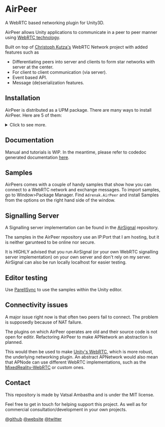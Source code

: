 # AirPeer
A WebRTC based networking plugin for Unity3D.

AirPeer allows Unity applications to communicate in a peer to peer manner using [WebRTC technology](https://webrtc.org/).

Built on top of [Christoph Kutza's](https://www.because-why-not.com/) WebRTC Network project with added features such as
- Differentiating peers into server and clients to form star networks with server at the center.
- For client to client communication (via server).
- Event based API.
- Message (de)serialization features.
  
## Installation
AirPeer is distributed as a UPM package. There are many ways to install AirPeer. Here are 5 of them:
<details>  
<summary>Click to see more.</summary>  
<br>
1. Packages>manifest.json file 
    * Easiest method for most people.  
    * Ensure you have NPMJS registry in manifest.json inside the `"scopedRegistries"` object and under the scopes `com.adrenak.airpeer` is added. Then add the package as a project dependency. Make sure `"dependencies"` array has this the package name. If done right your manifest.json should resemble this. Substitute `x.x.x` with the version of AirPeer that you want in your project :
```
        {
            "dependencies": {
                "com.adrenak.airpeer": "x.x.x"
                <<other dependencies of your project>>
            },
            "scopedRegistries": [
                {
                    "name": "npmjs",
                    "url": "https://registry.npmjs.com",
                    "scopes": [
                        "com.adrenak.airpeer",
                        <<other packages from npmjs registry>>
                    ]
                },
                <<Other scoped registries, if any>>
            ]
        }
```
  
2. Git clone method. Clone this repository. Then do either of these
    * Copy Assets/Adrenak.AirPeer into your projects Assets or Packages folder 
    * Checkout the upm branch in the cloned repository using `git checkout upm`. Go to Unity>Window>Package Manager. Click on the + button in the top left corner>Add package from disk... and select Assets/Adrenak.AirPeer/package.json inside the cloned repository.  

      This approach also allows you to change the version of AirPeer by doing a `git checkout` inside the cloned repository to a specific version and also lets you fetch the latest updates using `git pull origin upm`. 
    
      If  you know basic git and don't know much about upm, this is a good approach.

3. OpenUPM:  
    * AirPeer is available on [NPM](https://npmjs.com/package/com.adrenak.airpeer) and [OpenUPM](https://openupm.com/packages/com.adrenak.airpeer.html) registries. If you're using the OpenUPM CLI type any of these in the terminal:  
      * `openupm add com.adrenak.airpeer` which will install it using the OpenUPM registry  
      * `openupm add --registry https://registry.npmjs.com com.adrenak.airpeer` which will install it using the NPM registry.  

      If you know UPM and use OpenUPM CLI, this method is the best.

4. Via Git URL in Unity Package Manager:  
    * Press the + button in package manager and add the URL https://github.com/adrenak/airpeer.git#upm.

5. Github releases:
    * Go to https://github.com/adrenak/airpeer/tags and click on any `upm/x.x.x` where `x.x.x` is the version of AirPeer. You can download the zip and extract inside your projects Packages folder.

</details>  
  

## Documentation
Manual and tutorials is WIP. In the meantime, please refer to codedoc generated documentation [here](http://www.vatsalambastha.com/airpeer).
  
## Samples
AirPeers comes with a couple of handy samples that show how you can connect to a WebRTC network and exchange messages. To import samples, go to Window>Package Manager. Find `Adrenak.AirPeer` and install Samples from the options on the right hand side of the window.
  
## Signalling Server
A Signalling server implementation can be found in the [AirSignal](https://github.com/adrenak/airsignal) repository.
  
The samples in the AirPeer repository use an IP:Port that I am hosting, but it is neither garunteed to be online nor secure. 
  
It is HIGHLY advised that you run AirSignal (or your own WebRTC signalling server implementation) on your own server and don't rely on my server. AirSignal can also be run locally localhost for easier testing.
  
## Editor testing
Use [ParellSync](https://github.com/VeriorPies/ParrelSync) to use the samples within the Unity editor. 
  
## Connectivity issues
A major issue right now is that often two peers fail to connect. The problem is supposedly because of NAT failure.

The plugins on which AirPeer operates are old and their source code is not open for editir. Refactoring AirPeer to make APNetwork an abstraction is planned. 

This would then be used to make [Unity's WebRTC](https://github.com/Unity-Technologies/com.unity.webrtc), which is more robust, the underlying networking plugin. An abstract APNetwork would also mean that APNode can use different WebRTC implementations, such as the [MixedReality-WebRTC](https://github.com/microsoft/MixedReality-WebRTC) or custom ones.
  
## Contact
This repository is made by Vatsal Ambastha and is under the MIT license.  
  
Feel free to get in touch for helping support this project. As well as for commercial consultation/development in your own projects.

[@github](https://www.github.com/adrenak)  [@website](http://www.vatsalambastha.com)  [@twitter](https://www.twitter.com/vatsalambastha)  